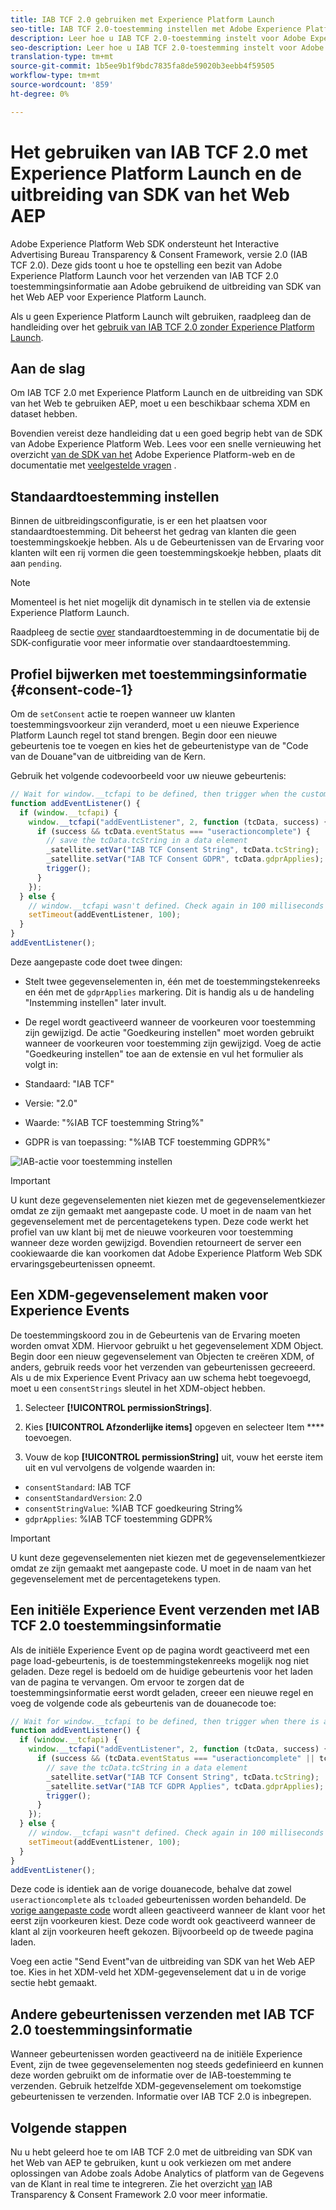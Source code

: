```yaml
---
title: IAB TCF 2.0 gebruiken met Experience Platform Launch
seo-title: IAB TCF 2.0-toestemming instellen met Adobe Experience Platform Launch en Adobe Experience Platform Web SDK
description: Leer hoe u IAB TCF 2.0-toestemming instelt voor Adobe Experience Platform Launch en Adobe Experience Platform Web SDK
seo-description: Leer hoe u IAB TCF 2.0-toestemming instelt voor Adobe Experience Platform Launch en Adobe Experience Platform Web SDK
translation-type: tm+mt
source-git-commit: 1b5ee9b1f9bdc7835fa8de59020b3eebb4f59505
workflow-type: tm+mt
source-wordcount: '859'
ht-degree: 0%

---
```



# Het gebruiken van IAB TCF 2.0 met Experience Platform Launch en de uitbreiding van SDK van het Web AEP

Adobe Experience Platform Web SDK ondersteunt het Interactive Advertising Bureau Transparency &amp; Consent Framework, versie 2.0 (IAB TCF 2.0). Deze gids toont u hoe te opstelling een bezit van Adobe Experience Platform Launch voor het verzenden van IAB TCF 2.0 toestemmingsinformatie aan Adobe gebruikend de uitbreiding van SDK van het Web AEP voor Experience Platform Launch.

Als u geen Experience Platform Launch wilt gebruiken, raadpleeg dan de handleiding over het [gebruik van IAB TCF 2.0 zonder Experience Platform Launch](./without-launch.md).

## Aan de slag

Om IAB TCF 2.0 met Experience Platform Launch en de uitbreiding van SDK van het Web te gebruiken AEP, moet u een beschikbaar schema XDM en dataset hebben.

Bovendien vereist deze handleiding dat u een goed begrip hebt van de SDK van Adobe Experience Platform Web. Lees voor een snelle vernieuwing het overzicht [van de SDK van het](../../home.md) Adobe Experience Platform-web en de documentatie met [veelgestelde vragen](../../web-sdk-faq.md) .

## Standaardtoestemming instellen

Binnen de uitbreidingsconfiguratie, is er een het plaatsen voor standaardtoestemming. Dit beheerst het gedrag van klanten die geen toestemmingskoekje hebben. Als u de Gebeurtenissen van de Ervaring voor klanten wilt een rij vormen die geen toestemmingskoekje hebben, plaats dit aan `pending`.

>[!NOTE]
>
>Momenteel is het niet mogelijk dit dynamisch in te stellen via de extensie Experience Platform Launch.

Raadpleeg de sectie [over](../../fundamentals/configuring-the-sdk.md#default-consent) standaardtoestemming in de documentatie bij de SDK-configuratie voor meer informatie over standaardtoestemming.

## Profiel bijwerken met toestemmingsinformatie {#consent-code-1}

Om de `setConsent` actie te roepen wanneer uw klanten toestemmingsvoorkeur zijn veranderd, moet u een nieuwe Experience Platform Launch regel tot stand brengen. Begin door een nieuwe gebeurtenis toe te voegen en kies het de gebeurtenistype van de &quot;Code van de Douane&quot;van de uitbreiding van de Kern.

Gebruik het volgende codevoorbeeld voor uw nieuwe gebeurtenis:

```javascript
// Wait for window.__tcfapi to be defined, then trigger when the customer has completed their consent and preferences.
function addEventListener() {
  if (window.__tcfapi) {
    window.__tcfapi("addEventListener", 2, function (tcData, success) {
      if (success && tcData.eventStatus === "useractioncomplete") {
        // save the tcData.tcString in a data element
        _satellite.setVar("IAB TCF Consent String", tcData.tcString);
        _satellite.setVar("IAB TCF Consent GDPR", tcData.gdprApplies);
        trigger();
      }
    });
  } else {
    // window.__tcfapi wasn't defined. Check again in 100 milliseconds
    setTimeout(addEventListener, 100);
  }
}
addEventListener();
```

Deze aangepaste code doet twee dingen:

* Stelt twee gegevenselementen in, één met de toestemmingstekenreeks en één met de `gdprApplies` markering. Dit is handig als u de handeling &quot;Instemming instellen&quot; later invult.

* De regel wordt geactiveerd wanneer de voorkeuren voor toestemming zijn gewijzigd. De actie &quot;Goedkeuring instellen&quot; moet worden gebruikt wanneer de voorkeuren voor toestemming zijn gewijzigd. Voeg de actie &quot;Goedkeuring instellen&quot; toe aan de extensie en vul het formulier als volgt in:

* Standaard: &quot;IAB TCF&quot;
* Versie: &quot;2.0&quot;
* Waarde: &quot;%IAB TCF toestemming String%&quot;
* GDPR is van toepassing: &quot;%IAB TCF toestemming GDPR%&quot;

![IAB-actie voor toestemming instellen](../../../assets/iab_set_consent_action.png)

>[!IMPORTANT]
>
>U kunt deze gegevenselementen niet kiezen met de gegevenselementkiezer omdat ze zijn gemaakt met aangepaste code. U moet in de naam van het gegevenselement met de percentagetekens typen. Deze code werkt het profiel van uw klant bij met de nieuwe voorkeuren voor toestemming wanneer deze worden gewijzigd. Bovendien retourneert de server een cookiewaarde die kan voorkomen dat Adobe Experience Platform Web SDK ervaringsgebeurtenissen opneemt.

## Een XDM-gegevenselement maken voor Experience Events

De toestemmingskoord zou in de Gebeurtenis van de Ervaring moeten worden omvat XDM. Hiervoor gebruikt u het gegevenselement XDM Object. Begin door een nieuw gegevenselement van Objecten te creëren XDM, of anders, gebruik reeds voor het verzenden van gebeurtenissen gecreeerd. Als u de mix Experience Event Privacy aan uw schema hebt toegevoegd, moet u een `consentStrings` sleutel in het XDM-object hebben.

1. Selecteer **[!UICONTROL permissionStrings]**.

1. Kies **[!UICONTROL Afzonderlijke items]** opgeven en selecteer Item **** toevoegen.

1. Vouw de kop **[!UICONTROL permissionString]** uit, vouw het eerste item uit en vul vervolgens de volgende waarden in:

* `consentStandard`: IAB TCF
* `consentStandardVersion`: 2.0
* `consentStringValue`: %IAB TCF goedkeuring String%
* `gdprApplies`: %IAB TCF toestemming GDPR%

>[!IMPORTANT]
>
>U kunt deze gegevenselementen niet kiezen met de gegevenselementkiezer omdat ze zijn gemaakt met aangepaste code. U moet in de naam van het gegevenselement met de percentagetekens typen.

## Een initiële Experience Event verzenden met IAB TCF 2.0 toestemmingsinformatie

Als de initiële Experience Event op de pagina wordt geactiveerd met een page load-gebeurtenis, is de toestemmingstekenreeks mogelijk nog niet geladen. Deze regel is bedoeld om de huidige gebeurtenis voor het laden van de pagina te vervangen. Om ervoor te zorgen dat de toestemmingsinformatie eerst wordt geladen, creeer een nieuwe regel en voeg de volgende code als gebeurtenis van de douanecode toe:

```javascript
// Wait for window.__tcfapi to be defined, then trigger when there is a consent string
function addEventListener() {
  if (window.__tcfapi) {
    window.__tcfapi("addEventListener", 2, function (tcData, success) {
      if (success && (tcData.eventStatus === "useractioncomplete" || tcData.eventStatus === "tcloaded")) {
        // save the tcData.tcString in a data element
        _satellite.setVar("IAB TCF Consent String", tcData.tcString);
        _satellite.setVar("IAB TCF GDPR Applies", tcData.gdprApplies);
        trigger();
      }
    });
  } else {
    // window.__tcfapi wasn"t defined. Check again in 100 milliseconds
    setTimeout(addEventListener, 100);
  }
}
addEventListener();
```

Deze code is identiek aan de vorige douanecode, behalve dat zowel `useractioncomplete` als `tcloaded` gebeurtenissen worden behandeld. De [vorige aangepaste code](#consent-code-1) wordt alleen geactiveerd wanneer de klant voor het eerst zijn voorkeuren kiest. Deze code wordt ook geactiveerd wanneer de klant al zijn voorkeuren heeft gekozen. Bijvoorbeeld op de tweede pagina laden.

Voeg een actie &quot;Send Event&quot;van de uitbreiding van SDK van het Web AEP toe. Kies in het XDM-veld het XDM-gegevenselement dat u in de vorige sectie hebt gemaakt.

## Andere gebeurtenissen verzenden met IAB TCF 2.0 toestemmingsinformatie

Wanneer gebeurtenissen worden geactiveerd na de initiële Experience Event, zijn de twee gegevenselementen nog steeds gedefinieerd en kunnen deze worden gebruikt om de informatie over de IAB-toestemming te verzenden. Gebruik hetzelfde XDM-gegevenselement om toekomstige gebeurtenissen te verzenden. Informatie over IAB TCF 2.0 is inbegrepen.

## Volgende stappen

Nu u hebt geleerd hoe te om IAB TCF 2.0 met de uitbreiding van SDK van het Web van AEP te gebruiken, kunt u ook verkiezen om met andere oplossingen van Adobe zoals Adobe Analytics of platform van de Gegevens van de Klant in real time te integreren. Zie het overzicht [van](./overview.md) IAB Transparency &amp; Consent Framework 2.0 voor meer informatie.
